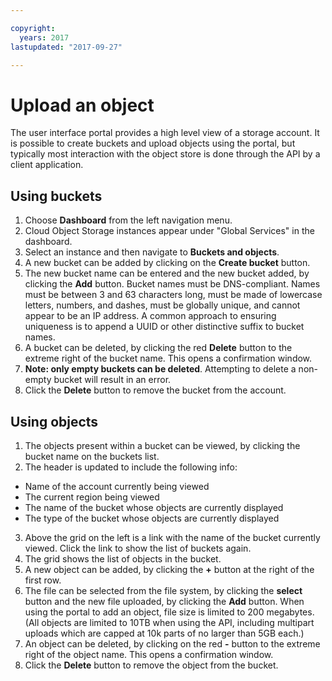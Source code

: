 ```yaml
---

copyright:
  years: 2017
lastupdated: "2017-09-27"

---
```


# Upload an object

The user interface portal provides a high level view of a storage account.  It is possible to create buckets and upload objects using the portal, but typically most interaction with the object store is done through the API by a client application.

## Using buckets

1. Choose **Dashboard** from the left navigation menu.
2. Cloud Object Storage instances appear under "Global Services" in the dashboard.
3. Select an instance and then navigate to **Buckets and objects**.
4. A new bucket can be added by clicking on the **Create bucket** button.
5. The new bucket name can be entered and the new bucket added, by clicking the **Add** button. Bucket names must be DNS-compliant. Names must be between 3 and 63 characters long, must be made of lowercase letters, numbers, and dashes, must be globally unique, and cannot appear to be an IP address. A common approach to ensuring uniqueness is to append a UUID or other distinctive suffix to bucket names.
6. A bucket can be deleted, by clicking the red **Delete** button to the extreme right of the bucket name. This opens a confirmation window.
7. **Note: only empty buckets can be deleted**.  Attempting to delete a non-empty bucket will result in an error.
7. Click the **Delete** button to remove the bucket from the account.


## Using objects

1. The objects present within a bucket can be viewed, by clicking the bucket name on the buckets list.
2. The header is updated to include the following info:
  * Name of the account currently being viewed
  * The current region being viewed
  * The name of the bucket whose objects are currently displayed
  * The type of the bucket whose objects are currently displayed
3. Above the grid on the left is a link with the name of the bucket currently viewed. Click the link to show the list of buckets again.
4. The grid shows the list of objects in the bucket.
5. A new object can be added, by clicking the **+** button at the right of the first row.
6. The file can be selected from the file system, by clicking the **select** button and the new file uploaded, by clicking the **Add** button.  When using the portal to add an object, file size is limited to 200 megabytes. (All objects are limited to 10TB when using the API, including multipart uploads which are capped at 10k parts of no larger than 5GB each.)
7. An object can be deleted, by clicking on the red **-** button to the extreme right of the object name. This opens a confirmation window.
8. Click the **Delete** button to remove the object from the bucket.
